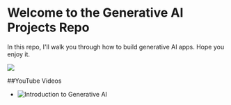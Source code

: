 # Welcome to the Generative AI Projects Repo

In this repo, I'll walk you through how to build generative AI apps. Hope you enjoy it. 

![](https://img.freepik.com/free-vector/man-robot-with-computers-sitting-together-workplace-artificial-intelligence-workforce-future-flat-illustration_74855-20635.jpg)

##YouTube Videos 
- ![Introduction to Generative AI](https://youtu.be/SVOOsaWmgKk)
